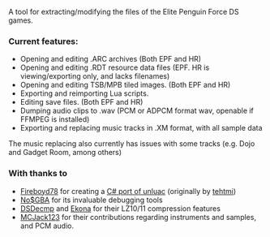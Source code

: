 A tool for extracting/modifying the files of the Elite Penguin Force DS games.

### Current features:

- Opening and editing .ARC archives (Both EPF and HR)
- Opening and editing .RDT resource data files (EPF. HR is viewing/exporting only, and lacks filenames)
- Opening and editing TSB/MPB tiled images. (Both EPF and HR)
- Exporting and reimporting Lua scripts.
- Editing save files. (Both EPF and HR)
- Dumping audio clips to .wav (PCM or ADPCM format wav, openable if FFMPEG is installed)
- Exporting and replacing music tracks in .XM format, with all sample data

The music replacing also currently has issues with some tracks (e.g. Dojo and Gadget Room, among others)

### With thanks to
- [Fireboyd78](https://github.com/Fireboyd78) for creating a [C# port of unluac](https://github.com/Fireboyd78/UnluacNET) (originally by [tehtmi](https://sourceforge.net/projects/unluac/))
- [No$GBA](https://www.nogba.com/) for its invaluable debugging tools
- [DSDecmp](https://github.com/barubary/dsdecmp) and [Ekona](https://github.com/SceneGate/Ekona) for their LZ10/11 compression features
- [MCJack123](https://github.com/MCJack123) for their contributions regarding instruments and samples, and PCM audio.
